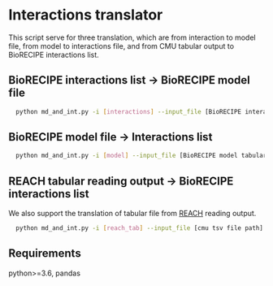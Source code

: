 # Interactions translator
This script serve for three translation, which are from interaction to model file, from model to interactions file, and from CMU tabular output to BioRECIPE interactions list.
## BioRECIPE interactions list -> BioRECIPE model file
```bash
  python md_and_int.py -i [interactions] --input_file [BioRECIPE interaction filename] --output_file [output filename]
```
## BioRECIPE model file -> Interactions list
```bash
  python md_and_int.py -i [model] --input_file [BioRECIPE model tabular filename] --output_file [output filename]
```

## REACH tabular reading output -> BioRECIPE interactions list
We also support the translation of tabular file from [REACH](https://github.com/clulab/reach/wiki/Supported-Output-Formats) reading output.
```bash
  python md_and_int.py -i [reach_tab] --input_file [cmu tsv file path] --output_file [output filename]
```

## Requirements
python>=3.6, pandas

